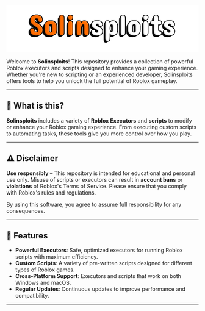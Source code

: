 ![Banner](https://github.com/Solinsploits/Solinsploits/blob/main/assets/Solinsploits.png)

Welcome to **Solinsploits**! This repository provides a collection of powerful Roblox executors and scripts designed to enhance your gaming experience. Whether you're new to scripting or an experienced developer, Solinsploits offers tools to help you unlock the full potential of Roblox gameplay.

---

## 🚀 What is this?

**Solinsploits** includes a variety of **Roblox Executors** and **scripts** to modify or enhance your Roblox gaming experience. From executing custom scripts to automating tasks, these tools give you more control over how you play.

---

## ⚠️ Disclaimer

**Use responsibly** – This repository is intended for educational and personal use only. Misuse of scripts or executors can result in **account bans** or **violations** of Roblox's Terms of Service. Please ensure that you comply with Roblox's rules and regulations.

By using this software, you agree to assume full responsibility for any consequences.

---

## 🔧 Features

- **Powerful Executors**: Safe, optimized executors for running Roblox scripts with maximum efficiency.
- **Custom Scripts**: A variety of pre-written scripts designed for different types of Roblox games.
- **Cross-Platform Support**: Executors and scripts that work on both Windows and macOS.
- **Regular Updates**: Continuous updates to improve performance and compatibility.

---
